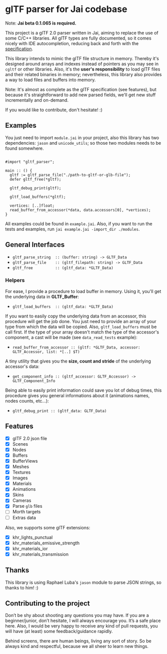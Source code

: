 # glTF parser for Jai codebase

Note: **Jai beta 0.1.065 is required.**

This project is a glTF 2.0 parser written in Jai, aiming to replace the use of some C/C++ libraries. All glTF types are fully documented, so it comes nicely with IDE autocompletion, reducing
back and forth with the [specification](https://www.khronos.org/registry/glTF/specs/2.0/glTF-2.0.html).

This library intends to mimic the glTF file structure in memory. Thereby it's designed around arrays and indexes instead of pointers as you may see in `cgltf` or other libraries. Also, it's the **user's responsibility** to load glTF files and their related binaries in memory; nevertheless, this library also provides a way to load files and buffers into memory.

Note: It's almost as complete as the glTF specification (see features), but because it's straightforward to add new parsed fields, we'll get new stuff incrementally and on-demand.

If you would like to contribute, don't hesitate! :)

## Examples

You just need to import `module.jai` in your project, also this library has two dependencies: `jason` and `unicode_utils`; so those two modules needs to be found somewhere.

```jai

#import "gltf_parser";

main :: () {
  gltf := gltf_parse_file("./path-to-gltf-or-glb-file");
  defer gltf_free(*gltf);

  gltf_debug_print(gltf);

  gltf_load_buffers(*gltf);

  vertices: [..]float;
  read_buffer_from_accessor(*data, data.accessors[0], *vertices);
}

```

All examples could be found in `example.jai`. Also, if you want to run the tests and examples, run `jai example.jai -import_dir ./modules`.

## General Interfaces

- `gltf_parse_string  :: (buffer: string) -> GLTF_Data`
- `gltf_parse_file    :: (gltf_filepath: string) -> GLTF_Data`
- `gltf_free          :: (gltf_data: *GLTF_Data)`

### Helpers

For ease, I provide a procedure to load buffer in memory. Using it, you'll get
the underlying data in **GLTF_Buffer**:

- `gltf_load_buffers  :: (gltf_data: *GLTF_Data)`

If you want to easily copy the underlying data from an accessor, this procedure
will get the job done. You just need to provide an array of your type from which
the data will be copied. Also, `gltf_load_buffers` must be call first.
If the type of your array doesn't match the type of the accessor's component,
a cast will be made (see `data_read_tests` example):

- `read_buffer_from_accessor :: (gltf: *GLTF_Data, accessor: GLTF_Accessor, list: *[..] $T)`

A tiny utility that gives you the **size, count and stride** of the underlying
accessor's data:

- `get_component_info :: (gltf_accessor: GLTF_Accessor) -> GLTF_Component_Info`

Being able to easily print information could save you lot of debug times,
this procedure gives you general informations about it (animations names,
nodes counts, etc...):

- `gltf_debug_print :: (gltf_data: GLTF_Data)`

## Features

- [x] glTF 2.0 json file
- [x] Scenes
- [x] Nodes
- [x] Buffers
- [x] BufferViews
- [x] Meshes
- [x] Textures
- [x] Images
- [x] Materials
- [x] Animations
- [x] Skins
- [x] Cameras
- [x] Parse `glb` files
- [ ] Morth targets
- [ ] Extras data

Also, we supports some glTF extensions:

- [x] khr_lights_punctual
- [x] khr_materials_emissive_strength
- [x] khr_materials_ior
- [x] khr_materials_transmission

## Thanks

This library is using Raphael Luba's `jason` module to parse JSON strings, so thanks to him! :)

## Contributing to the project

Don’t be shy about shooting any questions you may have. If you are a beginner/junior, don’t hesitate, I will always encourage you. It’s a safe place here. Also, I would be very happy to receive any kind of pull requests, you will have (at least) some feedback/guidance rapidly.

Behind screens, there are human beings, living any sort of story. So be always kind and respectful, because we all sheer to learn new things.
